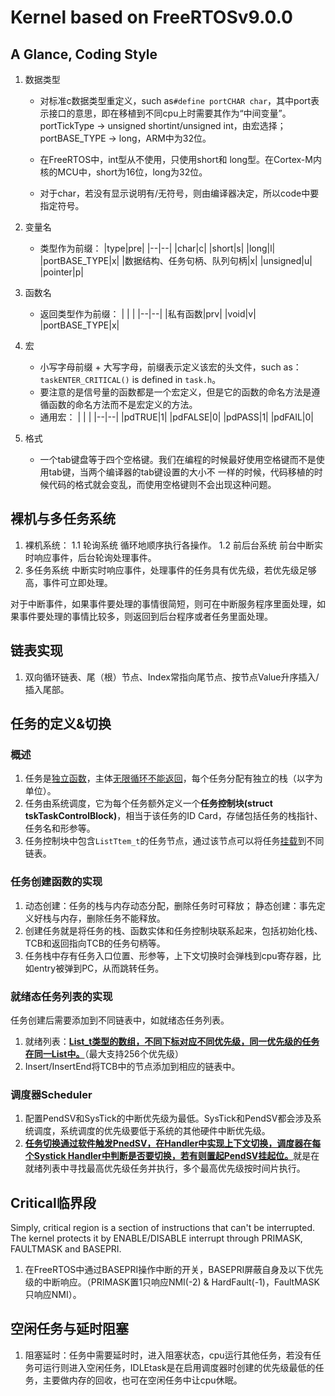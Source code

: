 # Kernel based on FreeRTOSv9.0.0

## A Glance, Coding Style

1. 数据类型

    * 对标准c数据类型重定义，such as`#define portCHAR char`，其中port表示接口的意思，即在移植到不同cpu上时需要其作为“中间变量”。
    portTickType -> unsigned shortint/unsigned int，由宏选择；
    portBASE_TYPE -> long，ARM中为32位。

    * 在FreeRTOS中，int型从不使用，只使用short和 long型。在Cortex-M内核的MCU中，short为16位，long为32位。

    * 对于char，若没有显示说明有/无符号，则由编译器决定，所以code中要指定符号。

2. 变量名

    * 类型作为前缀：
    |type|pre|
    |--|--|
    |char|c|
    |short|s|
    |long|l|
    |portBASE_TYPE|x|
    |数据结构、任务句柄、队列句柄|x|
    |unsigned|u|
    |pointer|p|

3. 函数名

    * 返回类型作为前缀：
    | | |
    |--|--|
    |私有函数|prv|
    |void|v|
    |portBASE_TYPE|x|

4. 宏

    * 小写字母前缀 + 大写字母，前缀表示定义该宏的头文件，such as：`taskENTER_CRITICAL()` is defined in `task.h`。
    * 要注意的是信号量的函数都是一个宏定义，但是它的函数的命名方法是遵循函数的命名方法而不是宏定义的方法。
    * 通用宏：
    | | |
    |--|--|
    |pdTRUE|1|
    |pdFALSE|0|
    |pdPASS|1|
    |pdFAIL|0|

5. 格式

    * 一个tab键盘等于四个空格键。我们在编程的时候最好使用空格键而不是使用tab键，当两个编译器的tab键设置的大小不 一样的时候，代码移植的时候代码的格式就会变乱，而使用空格键则不会出现这种问题。

## 裸机与多任务系统

1. 裸机系统：
    1.1 轮询系统
        循环地顺序执行各操作。
    1.2 前后台系统
        前台中断实时响应事件，后台轮询处理事件。
2. 多任务系统
    中断实时响应事件，处理事件的任务具有优先级，若优先级足够高，事件可立即处理。

对于中断事件，如果事件要处理的事情很简短，则可在中断服务程序里面处理，如果事件要处理的事情比较多，则返回到后台程序或者任务里面处理。

## 链表实现

1. 双向循环链表、尾（根）节点、Index常指向尾节点、按节点Value升序插入/插入尾部。

## 任务的定义&切换

### 概述

1. 任务是<u>独立函数</u>，主体<u>无限循环</u><u>不能返回</u>，每个任务分配有独立的栈（以字为单位）。
2. 任务由系统调度，它为每个任务额外定义一个<b>任务控制块(struct tskTaskControlBlock)</b>，相当于该任务的ID Card，存储包括任务的栈指针、任务名和形参等。
3. 任务控制块中包含`ListTtem_t`的任务节点，通过该节点可以将任务<u>挂载</u>到不同链表。

### 任务创建函数的实现

1. 动态创建：任务的栈与内存动态分配，删除任务时可释放；
    静态创建：事先定义好栈与内存，删除任务不能释放。
2. 创建任务就是将任务的栈、函数实体和任务控制块联系起来，包括初始化栈、TCB和返回指向TCB的任务句柄等。
3. 任务栈中存有任务入口位置、形参等，上下文切换时会弹栈到cpu寄存器，比如entry被弹到PC，从而跳转任务。

### 就绪态任务列表的实现
任务创建后需要添加到不同链表中，如就绪态任务列表。

1. 就绪列表：<u><b>List_t类型的数组，不同下标对应不同优先级，同一优先级的任务在同一List中。</b></u>（最大支持256个优先级）
2. Insert/InsertEnd将TCB中的节点添加到相应的链表中。

### 调度器Scheduler

1. 配置PendSV和SysTick的中断优先级为最低。SysTick和PendSV都会涉及系统调度，系统调度的优先级要低于系统的其他硬件中断优先级。
2. <u><b>任务切换通过软件触发PnedSV，在Handler中实现上下文切换，调度器在每个Systick Handler中判断是否要切换，若有则置起PendSV挂起位。</b></u>就是在就绪列表中寻找最高优先级任务并执行，多个最高优先级按时间片执行。

## Critical临界段

Simply, critical region is a section of instructions that can't be interrupted. The kernel protects it by ENABLE/DISABLE interrupt through PRIMASK, FAULTMASK and BASEPRI.

1. 在FreeRTOS中通过BASEPRI操作中断的开关，BASEPRI屏蔽自身及以下优先级的中断响应。（PRIMASK置1只响应NMI(-2) & HardFault(-1)，FaultMASK只响应NMI）。

## 空闲任务与延时阻塞

1. 阻塞延时：任务中需要延时时，进入阻塞状态，cpu运行其他任务，若没有任务可运行则进入空闲任务，IDLEtask是在启用调度器时创建的优先级最低的任务，主要做内存的回收，也可在空闲任务中让cpu休眠。